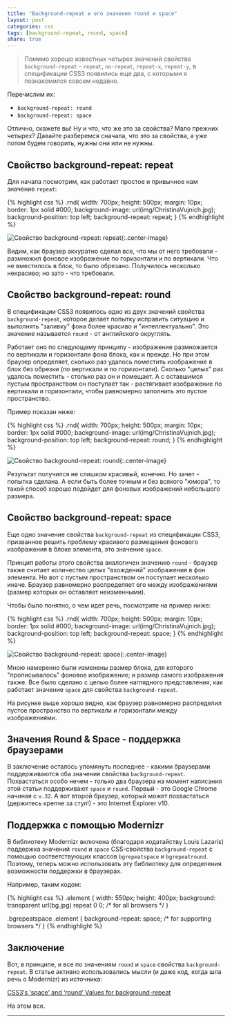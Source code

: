```yaml
---
title: "Background-repeat и его значения round и space"
layout: post
categories: css
tags: [background-repeat, round, space]
share: true
---
```


> Помимо хорошо известных четырех значений свойства `background-repeat` - `repeat`, `no-repeat`, `repeat-x`, `repeat-y`, в спецификации CSS3 появились еще два, с которыми я познакомился совсем недавно.

Перечислим их:

  * `background-repeat: round`
  * `background-repeat: space`

Отлично, скажете вы! Ну и что, что же это за свойства? Мало прежних четырех? Давайте разберемся сначала, что это за свойства, а уже потом будем говорить, нужны они или не нужны.

## Свойство background-repeat: repeat

Для начала посмотрим, как работает простое и привычное нам значение `repeat`:

{% highlight css %}
.rnd{
  width: 700px;
  height: 500px;
  margin: 10px;
  border: 1px solid #000;
  background-image: url(img/ChristinaVujnich.jpg);
  background-position: top left;
  background-repeat: repeat;
}
{% endhighlight %}

![Свойство background-repeat: repeat]({{site.url}}/images/uploads/2014/03/background-repeat_repeat.jpg){:.center-image}

Видим, как браузер аккуратно сделал все, что мы от него требовали - размножил фоновое изображение по горизонтали и по вертикали. Что не вместилось в блок, то было обрезано. Получилось несколько некрасиво; но зато - что требовали.

## Свойство background-repeat: round

В спецификации CSS3 появилось одно из двух значений свойства `background-repeat`, которое делает попытку исправить ситуацию и выполнять "заливку" фона более красиво и "интеллектуально". Это значение называется `round` - от английского округлять.

Работает оно по следующему принципу - изображение размножается по вертикали и горизонтали фона блока, как и прежде. Но при этом браузер определяет, сколько раз удалось поместить изображение в блок без обрезки (по вертикали и по горизонтали). Сколько "целых" раз удалось поместить - столько раз он и помещает. А с оставшимся пустым пространством он поступает так - растягивает изображение по вертикали и горизонтали, чтобы равномерно заполнить это пустое пространство.

Пример показан ниже:

{% highlight css %}
.rnd{
  width: 700px;
  height: 500px;
  margin: 10px;
  border: 1px solid #000;
  background-image: url(img/ChristinaVujnich.jpg);
  background-position: top left;
  background-repeat: round;
}
{% endhighlight %}

![Свойство background-repeat: round]({{site.url}}/images/uploads/2014/03/background-repeat_round.jpg){:.center-image}

Результат получился не слишком красивый, конечно. Но зачет - попытка сделана. А если быть более точным и без всякого "юмора", то такой способ хорошо подойдет для фоновых изображений небольшого размера.

## Свойство background-repeat: space

Еще одно значение свойства `background-repeat` из спецификации CSS3, призванное решить проблему красивого размещения фонового изображения в блоке элемента, это значение `space`.

Принцип работы этого свойства аналогичен значению `round` - браузер также считает количество целых "вхождений" изображения в фон элемента. Но вот с пустым пространством он поступает несколько иначе. Браузер равномерно распределяет его между изображениями (размер которых он оставляет неизменными).

Чтобы было понятно, о чем идет речь, посмотрите на пример ниже:

{% highlight css %}
.rnd{
  width: 700px;
  height: 500px;
  margin: 10px;
  border: 1px solid #000;
  background-image: url(img/ChristinaVujnich.jpg);
  background-position: top left;
  background-repeat: space;
}
{% endhighlight %}

![Свойство background-repeat: space]({{site.url}}/images/uploads/2014/03/background-repeat_space.jpg){:.center-image}

Мною намеренно были изменены размер блока, для которого "прописывалось" фоновое изображение; и размер самого изображения также. Все было сделано с целью более наглядного представления, как работает значение `space` для свойства `background-repeat`.

На рисунке выше хорошо видно, как браузер равномерно распределил пустое пространство по вертикали и горизонтали между изображениями.

## Значения Round & Space - поддержка браузерами

В заключение осталось упомянуть последнее - какими браузерами поддерживаются оба значения свойства `background-repeat`. Похвастаться особо нечем - только два браузера на момент написания этой статьи поддерживают `space` и `round`. Первый - это Google Chrome начиная с `v.32`. А вот второй браузер, который может похвастаться (держитесь крепче за стул!) - это Internet Explorer v10.

## Поддержка с помощью Modernizr

В библиотеку Modernizr включена (благодаря ходатайству Louis Lazaris) поддержка значений `round` и `space` CSS-свойства `background-repeat` с помощью соответствующих классов `bgrepeatspace` и `bgrepeatround`. Поэтому, теперь можно использовать эту библиотеку для определения возможности поддержки в браузерах.

Например, таким кодом:

{% highlight css %}
.element {
  width: 550px;
  height: 400px;
  background: transparent url(bg.jpg) repeat 0 0; /* for all browsers */
}

.bgrepeatspace .element {
  background-repeat: space; /* for supporting browsers */
}
{% endhighlight %}

## Заключение

Вот, в принципе, и все по значениям `round` и `space` свойства `background-repeat`. В статье активно использовались мысли (и даже код, когда шла речь о Modernizr) из источника:

[CSS3′s ‘space’ and ‘round’ Values for background-repeat][1]

На этом все.

---

[1]: http://www.impressivewebs.com/space-round-css3-background/ "CSS3′s ‘space’ and ‘round’ Values for background-repeat"
